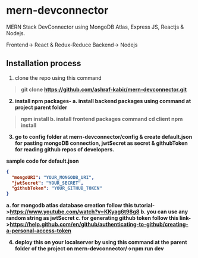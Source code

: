 # mern-devconnector

MERN Stack DevConnector using MongoDB Atlas, Express JS, Reactjs & Nodejs.

Frontend-> React & Redux-Reduce
Backend-> Nodejs

## Installation process
1. clone the repo using this command
  > <b>git clone https://github.com/ashraf-kabir/mern-devconnector.git<b>

2. install npm packages-
  a. install backend packages using command at project parent folder
  > npm install
  b. install frontend packages command
  > cd client
  > npm install
3. go to config folder at mern-devconnector/config & create default.json for pasting mongoDB connection, jwtSecret as secret & githubToken for reading github repos of developers.

sample code for default.json
```json
{
  "mongoURI": "YOUR_MONGODB_URI",
  "jwtSecret": "YOUR_SECRET",
  "githubToken": "YOUR_GITHUB_TOKEN"
}
```
a. for mongodb atlas database creation follow this tutorial->https://www.youtube.com/watch?v=KKyag6t98g8
b. you can use any random string as jwtSecret
c. for generating github token follow this link->https://help.github.com/en/github/authenticating-to-github/creating-a-personal-access-token

4. deploy this on your localserver by using this command at the parent folder of the project on mern-devconnector/->npm run dev